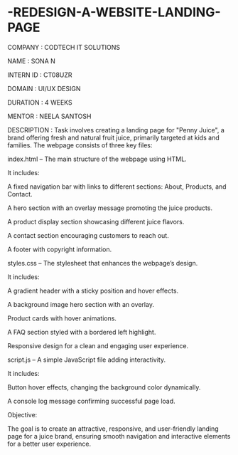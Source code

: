 # -REDESIGN-A-WEBSITE-LANDING-PAGE

COMPANY : CODTECH IT SOLUTIONS

NAME : SONA N

INTERN ID : CT08UZR

DOMAIN : UI/UX DESIGN

DURATION : 4 WEEKS

MENTOR : NEELA SANTOSH

DESCRIPTION :
              Task involves creating a landing page for "Penny Juice", a brand offering fresh and natural fruit juice, primarily targeted at kids and families. The webpage consists of three key files:

index.html – The main structure of the webpage using HTML. 

It includes:

A fixed navigation bar with links to different sections: About, Products, and Contact.

A hero section with an overlay message promoting the juice products.

A product display section showcasing different juice flavors.

A contact section encouraging customers to reach out.

A footer with copyright information.


styles.css – The stylesheet that enhances the webpage’s design.

It includes:

A gradient header with a sticky position and hover effects.

A background image hero section with an overlay.

Product cards with hover animations.

A FAQ section styled with a bordered left highlight.

Responsive design for a clean and engaging user experience.

script.js – A simple JavaScript file adding interactivity.

It includes:

Button hover effects, changing the background color dynamically.

A console log message confirming successful page load.

Objective:

The goal is to create an attractive, responsive, and user-friendly landing page for a juice brand, ensuring smooth navigation and interactive elements for a better user experience.
